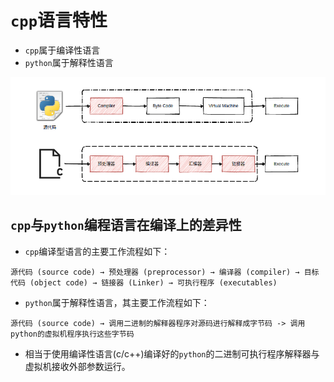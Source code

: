 # `cpp`语言特性
* `cpp`属于编译性语言
* `python`属于解释性语言
  
![](data/Process.png)

## `cpp`与`python`编程语言在编译上的差异性
* `cpp`编译型语言的主要工作流程如下：
```text
源代码 (source code) → 预处理器 (preprocessor) → 编译器 (compiler) → 目标代码 (object code) → 链接器 (Linker) → 可执行程序 (executables)
```
* `python`属于解释性语言，其主要工作流程如下：
```text
源代码 (source code) → 调用二进制的解释器程序对源码进行解释成字节码 -> 调用python的虚拟机程序执行这些字节码 
```
* 相当于使用编译性语言(c/c++)编译好的`python`的二进制可执行程序解释器与虚拟机接收外部参数运行。